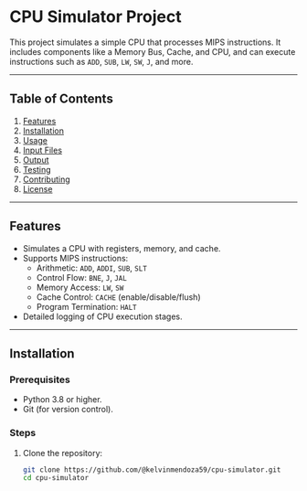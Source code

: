 # CPU Simulator Project

This project simulates a simple CPU that processes MIPS instructions. It includes components like a Memory Bus, Cache, and CPU, and can execute instructions such as `ADD`, `SUB`, `LW`, `SW`, `J`, and more.

---

## Table of Contents
1. [Features](#features)
2. [Installation](#installation)
3. [Usage](#usage)
4. [Input Files](#input-files)
5. [Output](#output)
6. [Testing](#testing)
7. [Contributing](#contributing)
8. [License](#license)

---

## Features
- Simulates a CPU with registers, memory, and cache.
- Supports MIPS instructions:
  - Arithmetic: `ADD`, `ADDI`, `SUB`, `SLT`
  - Control Flow: `BNE`, `J`, `JAL`
  - Memory Access: `LW`, `SW`
  - Cache Control: `CACHE` (enable/disable/flush)
  - Program Termination: `HALT`
- Detailed logging of CPU execution stages.

---

## Installation

### Prerequisites
- Python 3.8 or higher.
- Git (for version control).

### Steps
1. Clone the repository:
   ```bash
   git clone https://github.com/@kelvinmendoza59/cpu-simulator.git
   cd cpu-simulator